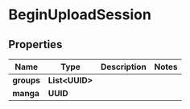 

# BeginUploadSession

## Properties

Name | Type | Description | Notes
------------ | ------------- | ------------- | -------------
**groups** | **List&lt;UUID&gt;** |  | 
**manga** | **UUID** |  | 




